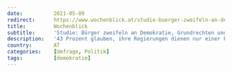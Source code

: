 ```yaml
---
date:          2021-05-09
redirect:      https://www.wochenblick.at/studie-buerger-zweifeln-an-demokratie-grundrechten-und-fairen-wahlen/
title:         Wochenblick
subtitle:      'Studie: Bürger zweifeln an Demokratie, Grundrechten und fairen Wahlen'
description:   '43 Prozent glauben, ihre Regierungen dienen nur einer kleinen Gruppe von Menschen in ihrem Land. Dieser Ansicht sind die Menschen in Demokratien ebenso wie in Nicht-Demokratien. '
country:       AT
categories:    [Umfrage, Politik]
tags:          [demokratie]
---
```

